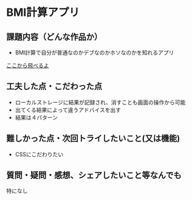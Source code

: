 # BMI計算アプリ


## 課題内容（どんな作品か）
- BMI計算で自分が普通なのかデブなのかホソなのかを知れるアプリ


[ここから飛べるよ](https://thewa1818.github.io/omikuji_v2/)

## 工夫した点・こだわった点
- ローカルストレージに結果が記録され、消すことも画面の操作から可能
- 出てくる結果によって違うアドバイスを出す
- 結果は４パターン

## 難しかった点・次回トライしたいこと(又は機能)
- CSSにこだわりたい

## 質問・疑問・感想、シェアしたいこと等なんでも
特になし
